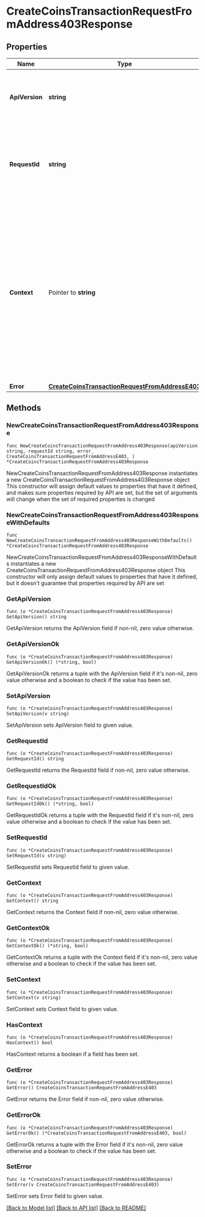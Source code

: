 # CreateCoinsTransactionRequestFromAddress403Response

## Properties

Name | Type | Description | Notes
------------ | ------------- | ------------- | -------------
**ApiVersion** | **string** | Specifies the version of the API that incorporates this endpoint. | 
**RequestId** | **string** | Defines the ID of the request. The &#x60;requestId&#x60; is generated by Crypto APIs and it&#39;s unique for every request. | 
**Context** | Pointer to **string** | In batch situations the user can use the context to correlate responses with requests. This property is present regardless of whether the response was successful or returned as an error. &#x60;context&#x60; is specified by the user. | [optional] 
**Error** | [**CreateCoinsTransactionRequestFromAddressE403**](CreateCoinsTransactionRequestFromAddressE403.md) |  | 

## Methods

### NewCreateCoinsTransactionRequestFromAddress403Response

`func NewCreateCoinsTransactionRequestFromAddress403Response(apiVersion string, requestId string, error_ CreateCoinsTransactionRequestFromAddressE403, ) *CreateCoinsTransactionRequestFromAddress403Response`

NewCreateCoinsTransactionRequestFromAddress403Response instantiates a new CreateCoinsTransactionRequestFromAddress403Response object
This constructor will assign default values to properties that have it defined,
and makes sure properties required by API are set, but the set of arguments
will change when the set of required properties is changed

### NewCreateCoinsTransactionRequestFromAddress403ResponseWithDefaults

`func NewCreateCoinsTransactionRequestFromAddress403ResponseWithDefaults() *CreateCoinsTransactionRequestFromAddress403Response`

NewCreateCoinsTransactionRequestFromAddress403ResponseWithDefaults instantiates a new CreateCoinsTransactionRequestFromAddress403Response object
This constructor will only assign default values to properties that have it defined,
but it doesn't guarantee that properties required by API are set

### GetApiVersion

`func (o *CreateCoinsTransactionRequestFromAddress403Response) GetApiVersion() string`

GetApiVersion returns the ApiVersion field if non-nil, zero value otherwise.

### GetApiVersionOk

`func (o *CreateCoinsTransactionRequestFromAddress403Response) GetApiVersionOk() (*string, bool)`

GetApiVersionOk returns a tuple with the ApiVersion field if it's non-nil, zero value otherwise
and a boolean to check if the value has been set.

### SetApiVersion

`func (o *CreateCoinsTransactionRequestFromAddress403Response) SetApiVersion(v string)`

SetApiVersion sets ApiVersion field to given value.


### GetRequestId

`func (o *CreateCoinsTransactionRequestFromAddress403Response) GetRequestId() string`

GetRequestId returns the RequestId field if non-nil, zero value otherwise.

### GetRequestIdOk

`func (o *CreateCoinsTransactionRequestFromAddress403Response) GetRequestIdOk() (*string, bool)`

GetRequestIdOk returns a tuple with the RequestId field if it's non-nil, zero value otherwise
and a boolean to check if the value has been set.

### SetRequestId

`func (o *CreateCoinsTransactionRequestFromAddress403Response) SetRequestId(v string)`

SetRequestId sets RequestId field to given value.


### GetContext

`func (o *CreateCoinsTransactionRequestFromAddress403Response) GetContext() string`

GetContext returns the Context field if non-nil, zero value otherwise.

### GetContextOk

`func (o *CreateCoinsTransactionRequestFromAddress403Response) GetContextOk() (*string, bool)`

GetContextOk returns a tuple with the Context field if it's non-nil, zero value otherwise
and a boolean to check if the value has been set.

### SetContext

`func (o *CreateCoinsTransactionRequestFromAddress403Response) SetContext(v string)`

SetContext sets Context field to given value.

### HasContext

`func (o *CreateCoinsTransactionRequestFromAddress403Response) HasContext() bool`

HasContext returns a boolean if a field has been set.

### GetError

`func (o *CreateCoinsTransactionRequestFromAddress403Response) GetError() CreateCoinsTransactionRequestFromAddressE403`

GetError returns the Error field if non-nil, zero value otherwise.

### GetErrorOk

`func (o *CreateCoinsTransactionRequestFromAddress403Response) GetErrorOk() (*CreateCoinsTransactionRequestFromAddressE403, bool)`

GetErrorOk returns a tuple with the Error field if it's non-nil, zero value otherwise
and a boolean to check if the value has been set.

### SetError

`func (o *CreateCoinsTransactionRequestFromAddress403Response) SetError(v CreateCoinsTransactionRequestFromAddressE403)`

SetError sets Error field to given value.



[[Back to Model list]](../README.md#documentation-for-models) [[Back to API list]](../README.md#documentation-for-api-endpoints) [[Back to README]](../README.md)


